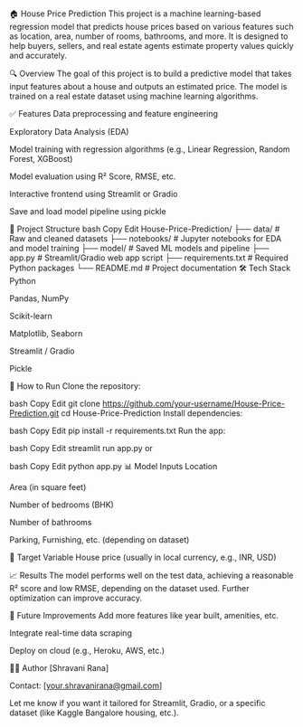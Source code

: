 🏠 House Price Prediction
This project is a machine learning-based regression model that predicts house prices based on various features such as location, area, number of rooms, bathrooms, and more. It is designed to help buyers, sellers, and real estate agents estimate property values quickly and accurately.

🔍 Overview
The goal of this project is to build a predictive model that takes input features about a house and outputs an estimated price. The model is trained on a real estate dataset using machine learning algorithms.

✅ Features
Data preprocessing and feature engineering

Exploratory Data Analysis (EDA)

Model training with regression algorithms (e.g., Linear Regression, Random Forest, XGBoost)

Model evaluation using R² Score, RMSE, etc.

Interactive frontend using Streamlit or Gradio

Save and load model pipeline using pickle

📁 Project Structure
bash
Copy
Edit
House-Price-Prediction/
├── data/               # Raw and cleaned datasets
├── notebooks/          # Jupyter notebooks for EDA and model training
├── model/              # Saved ML models and pipeline
├── app.py              # Streamlit/Gradio web app script
├── requirements.txt    # Required Python packages
└── README.md           # Project documentation
🛠️ Tech Stack
Python

Pandas, NumPy

Scikit-learn

Matplotlib, Seaborn

Streamlit / Gradio

Pickle

🚀 How to Run
Clone the repository:

bash
Copy
Edit
git clone https://github.com/your-username/House-Price-Prediction.git
cd House-Price-Prediction
Install dependencies:

bash
Copy
Edit
pip install -r requirements.txt
Run the app:

bash
Copy
Edit
streamlit run app.py
or

bash
Copy
Edit
python app.py
📊 Model Inputs
Location

Area (in square feet)

Number of bedrooms (BHK)

Number of bathrooms

Parking, Furnishing, etc. (depending on dataset)

🎯 Target Variable
House price (usually in local currency, e.g., INR, USD)

📈 Results
The model performs well on the test data, achieving a reasonable R² score and low RMSE, depending on the dataset used. Further optimization can improve accuracy.

📌 Future Improvements
Add more features like year built, amenities, etc.

Integrate real-time data scraping

Deploy on cloud (e.g., Heroku, AWS, etc.)

🧑‍💻 Author
[Shravani Rana]

Contact: [your.shravanirana@gmail.com]

Let me know if you want it tailored for Streamlit, Gradio, or a specific dataset (like Kaggle Bangalore housing, etc.).








